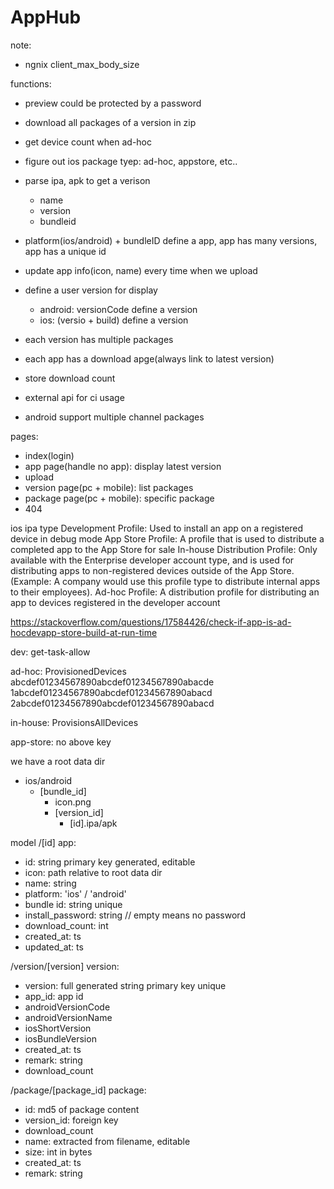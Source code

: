 # AppHub

note:
- ngnix client_max_body_size

functions:
- preview could be protected by a password
- download all packages of a version in zip 

- get device count when ad-hoc
- figure out ios package tyep: ad-hoc, appstore, etc..
- parse ipa, apk to get a verison
  - name
  - version
  - bundleid
- platform(ios/android) + bundleID define a app, app has many versions, app has a unique id
- update app info(icon, name) every time when we upload
- define a user version for display
  - android: versionCode define a version
  - ios: (versio + build) define a version
- each version has multiple packages
- each app has a download apge(always link to latest version)
- store download count
- external api for ci usage
- android support multiple channel packages

pages:
- index(login)
- app page(handle no app): display latest version
- upload
- version page(pc + mobile): list packages
- package page(pc + mobile): specific package
- 404

ios ipa type
Development Profile: Used to install an app on a registered device in debug mode
App Store Profile: A profile that is used to distribute a completed app to the App Store for sale
In-house Distribution Profile: Only available with the Enterprise developer account type, and is used for distributing apps to non-registered devices outside of the App Store. (Example: A company would use this profile type to distribute internal apps to their employees).
Ad-hoc Profile: A distribution profile for distributing an app to devices registered in the developer account

https://stackoverflow.com/questions/17584426/check-if-app-is-ad-hocdevapp-store-build-at-run-time

dev:
<key>get-task-allow</key>
<true/>

ad-hoc:
<key>ProvisionedDevices</key>
<array>
    <string>abcdef01234567890abcdef01234567890abacde</string>
    <string>1abcdef01234567890abcdef01234567890abacd</string>
    <string>2abcdef01234567890abcdef01234567890abacd</string>
</array>

in-house:
<key>ProvisionsAllDevices</key>

app-store:
no above key

we have a root data dir
- ios/android
  - [bundle_id]
    - icon.png
    - [version_id]
      - [id].ipa/apk

model
/[id]
app:
  - id: string primary key generated, editable
  - icon: path relative to root data dir
  - name: string
  - platform: 'ios' / 'android'
  - bundle id: string unique
  - install_password: string // empty means no password
  - download_count: int
  - created_at: ts
  - updated_at: ts

/version/[version]
version:
  - version: full generated string primary key unique
  - app_id: app id
  - androidVersionCode
  - androidVersionName
  - iosShortVersion
  - iosBundleVersion
  - created_at: ts
  - remark: string
  - download_count

/package/[package_id]
package:
  - id: md5 of package content
  - version_id: foreign key
  - download_count
  - name: extracted from filename, editable
  - size: int in bytes
  - created_at: ts
  - remark: string
